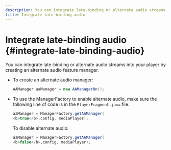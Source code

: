 ```yaml
---
description: You can integrate late-binding or alternate audio streams into your player by creating an alternate audio feature manager.
title: Integrate late-binding audio
---
```


# Integrate late-binding audio {#integrate-late-binding-audio}

You can integrate late-binding or alternate audio streams into your player by creating an alternate audio feature manager.

* To create an alternate audio manager:

  ```java
  AAManager aaManager = new AAManagerOn(); 
  ```

* To use the ManagerFactory to enable alternate audio, make sure the following line of code is in the `PlayerFragment.java` file:

  ```java
  aaManager = ManagerFactory.getAAManager( 
  <b>true</b>,config, mediaPlayer);
  ```

  To disable alternate audio:

  ```java
  aaManager = ManagerFactory.getAAManager( 
  <b>false</b>,config, mediaPlayer);
  ```

